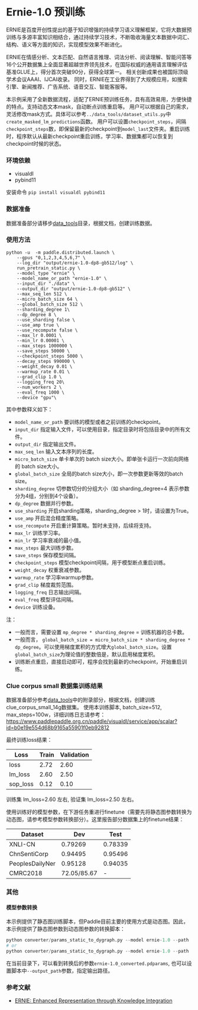 # Ernie-1.0 预训练

ERNIE是百度开创性提出的基于知识增强的持续学习语义理解框架，它将大数据预训练与多源丰富知识相结合，通过持续学习技术，不断吸收海量文本数据中词汇、结构、语义等方面的知识，实现模型效果不断进化。

ERNIE在情感分析、文本匹配、自然语言推理、词法分析、阅读理解、智能问答等16个公开数据集上全面显著超越世界领先技术，在国际权威的通用语言理解评估基准GLUE上，得分首次突破90分，获得全球第一。
相关创新成果也被国际顶级学术会议AAAI、IJCAI收录。
同时，ERNIE在工业界得到了大规模应用，如搜索引擎、新闻推荐、广告系统、语音交互、智能客服等。

本示例采用了全新数据流程，适配了ERNIE预训练任务，具有高效易用，方便快捷的特点。支持动态文本mask，自动断点训练重启等。
用户可以根据自己的需求，灵活修改mask方式。具体可以参考`../data_tools/dataset_utils.py`中`create_masked_lm_predictions`函数。
用户可以设置`checkpoint_steps`，间隔`checkpoint_steps`数，即保留最新的checkpoint到`model_last`文件夹。重启训练时，程序默认从最新checkpoint重启训练，学习率、数据集都可以恢复到checkpoint时候的状态。

### 环境依赖

- visualdl
- pybind11

安装命令 `pip install visualdl pybind11`

### 数据准备
数据准备部分请移步[data_tools](../data_tools/)目录，根据文档，创建训练数据。

### 使用方法
```
python -u  -m paddle.distributed.launch \
    --gpus "0,1,2,3,4,5,6,7" \
    --log_dir "output/ernie-1.0-dp8-gb512/log" \
    run_pretrain_static.py \
    --model_type "ernie" \
    --model_name_or_path "ernie-1.0" \
    --input_dir "./data" \
    --output_dir "output/ernie-1.0-dp8-gb512" \
    --max_seq_len 512 \
    --micro_batch_size 64 \
    --global_batch_size 512 \
    --sharding_degree 1\
    --dp_degree 8 \
    --use_sharding false \
    --use_amp true \
    --use_recompute false \
    --max_lr 0.0001 \
    --min_lr 0.00001 \
    --max_steps 1000000 \
    --save_steps 50000 \
    --checkpoint_steps 5000 \
    --decay_steps 990000 \
    --weight_decay 0.01 \
    --warmup_rate 0.01 \
    --grad_clip 1.0 \
    --logging_freq 20\
    --num_workers 2 \
    --eval_freq 1000 \
    --device "gpu"\
```

其中参数释义如下：
- `model_name_or_path` 要训练的模型或者之前训练的checkpoint。
- `input_dir` 指定输入文件，可以使用目录，指定目录时将包括目录中的所有文件。
- `output_dir` 指定输出文件。
- `max_seq_len` 输入文本序列的长度。
- `micro_batch_size` 单卡单次的 batch size大小。即单张卡运行一次前向网络的 batch size大小。
- `global_batch_size` 全局的batch size大小，即一次参数更新等效的batch size。
- `sharding_degree` 切参数切分的分组大小（如 sharding_degree=4 表示参数分为4组，分别到4个设备）。
- `dp_degree` 数据并行参数。
- `use_sharding` 开启sharding策略，sharding_degree > 1时，请设置为True。
- `use_amp` 开启混合精度策略。
- `use_recompute` 开启重计算策略。暂时未支持，后续将支持。
- `max_lr` 训练学习率。
- `min_lr` 学习率衰减的最小值。
- `max_steps` 最大训练步数。
- `save_steps` 保存模型间隔。
- `checkpoint_steps` 模型checkpoint间隔，用于模型断点重启训练。
- `weight_decay` 权重衰减参数。
- `warmup_rate` 学习率warmup参数。
- `grad_clip` 梯度裁剪范围。
- `logging_freq` 日志输出间隔。
- `eval_freq` 模型评估间隔。
- `device` 训练设备。

注：
- 一般而言，需要设置 `mp_degree * sharding_degree` = 训练机器的总卡数。
- 一般而言， `global_batch_size = micro_batch_size * sharding_degree * dp_degree`。可以使用梯度累积的方式增大`global_batch_size`。设置`global_batch_size`为理论值的整数倍是，默认启用梯度累积。
- 训练断点重启，直接启动即可，程序会找到最新的checkpoint，开始重启训练。


### Clue corpus small 数据集训练结果

数据准备部分参考[data_tools](../data_tools/)中的附录部分，根据文档，创建训练clue_corpus_small_14g数据集。
使用本训练脚本, batch_size=512, max_steps=100w，详细训练日志请参考：https://www.paddlepaddle.org.cn/paddle/visualdl/service/app/scalar?id=b0e19e554d68b9165a55901f0eb92812

最终训练loss结果：

|Loss | Train | Validation |
|-|-|-|
|loss |2.72 | 2.60 |
|lm_loss|2.60 | 2.50 |
|sop_loss|0.12 | 0.10 |

训练集 lm_loss=2.60 左右, 验证集 lm_loss=2.50 左右。

使用训练好的模型参数，在下游任务重进行finetune（需要先将静态图参数转换为动态图，请参考模型参数转换部分）。这里报告部分数据集上的finetune结果：

|Dataset | Dev | Test|
|--|--|--|
XNLI-CN | 0.79269 | 0.78339 |
ChnSentiCorp | 0.94495 | 0.95496 |
PeoplesDailyNer | 0.95128 | 0.94035 |
CMRC2018 | 72.05/85.67 | - |


### 其他
#### 模型参数转换
本示例提供了静态图训练脚本，但Paddle目前主要的使用方式是动态图。因此，本示例提供了静态图参数到动态图参数的转换脚本：

```python
python converter/params_static_to_dygraph.py --model ernie-1.0 --path ./output/task_name/model_100000/static_vars
# or
python converter/params_static_to_dygraph.py --model ernie-1.0 --path ./output/task_name/model_last/static_vars.pdparams
```
在当前目录下，可以看到转换后的参数`ernie-1.0_converted.pdparams`, 也可以设置脚本中`--output_path`参数，指定输出路径。


### 参考文献
- [ERNIE: Enhanced Representation through Knowledge Integration](https://arxiv.org/pdf/1904.09223.pdf)
